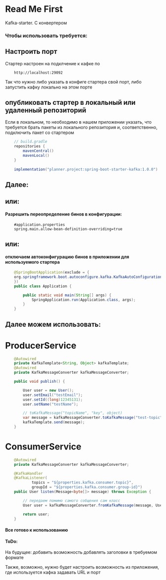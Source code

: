 # Read Me First
Kafka-starter. С конвертером

### Чтобы использовать требуется: 

## Настроить порт
Стартер настроен на подклчение к кафке по 
```code
    http://localhost:29092
```
Так что нужно либо указать в конфиге стартера свой порт, либо запустить кафку локально на этом порте

## опубликовать стартер в локальный или удаленный репозиторий
Если в локальном, то необходимо в нашем приложении указать, что требуется
брать пакеты из локального репозитория
и, соответственно, подключить пакет со стартером

```gradle
    // build.gradle
    repositories {
        mavenCentral()
        mavenLocal()
    }
    
	implementation("planner.project:spring-boot-starter-kafka:1.0.0")
```

## Далее:
## или:
#### Разрешить переопределение бинов в конфигурации: 
```properties
    #application.properties
    spring.main.allow-bean-definition-overriding=true
```

## или:
#### отключаем автоконфигурацию бинов в приложении для используемого стартера
```java
    @SpringBootApplication(exclude = {
    org.springframework.boot.autoconfigure.kafka.KafkaAutoConfiguration.class
    })
    public class Application {

	    public static void main(String[] args) {
		    SpringApplication.run(Application.class, args);
	    }
    }
```

## Далее можем использовать:

# ProducerService

```java
    @Autowired
    private KafkaTemplate<String, Object> kafkaTemplate;
    @Autowired
    private KafkaMessageConverter kafkaMessageConverter;

    public void publish() {

        User user = new User();
        user.setEmail("testEmail");
        user.setId((long)12345131);
        user.setName("testName");

        // toKafkaMessage("topicName", "key", object)
        var message = kafkaMessageConverter.toKafkaMessage("test-topic", user.getId().toString(), user);
        kafkaTemplate.send(message);
    }
```

# ConsumerService

```java
    @Autowired
    private KafkaMessageConverter kafkaMessageConverter;

    @KafkaHandler
    @KafkaListener(
            topics = "${properties.kafka.consumer.topic}",
            groupId = "${properties.kafka.consumer.group-id}")
    public User listen(Message<byte[]> message) throws Exception {

        // передаем помимо самого собщения сам класс
        User user = kafkaMessageConverter.fromKafkaMessage(message, User.class);

        return user;
    }
```

#### Все готово к использованию

#### ToDo:
На будущее: добавить возможность добавлять заголовки в требуемом формате

Также, возможно, нужно будет настроить возможность из приложения, где используется кафка
задавать URL и порт